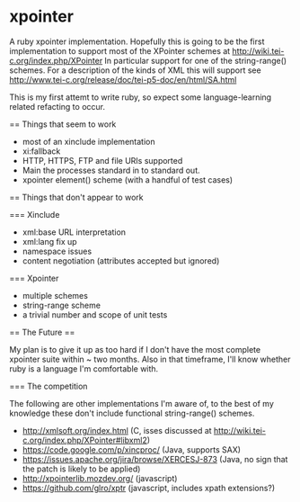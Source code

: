 xpointer
========

A ruby xpointer implementation. Hopefully this is going to be the first implementation 
to support most of the XPointer schemes at http://wiki.tei-c.org/index.php/XPointer In 
particular support for one of the string-range() schemes. For a description of the 
kinds of XML this will support see http://www.tei-c.org/release/doc/tei-p5-doc/en/html/SA.html

This is my first attemt to write ruby, so expect some language-learning related 
refacting to occur.

== Things that seem to work

* most of an xinclude implementation
* xi:fallback
* HTTP, HTTPS, FTP and file URIs supported
* Main the processes standard in to standard out.
* xpointer element() scheme (with a handful of test cases)

== Things that don't appear to work

=== Xinclude
* xml:base URL interpretation
* xml:lang fix up
* namespace issues
* content negotiation (attributes accepted but ignored)

=== Xpointer
* multiple schemes
* string-range scheme
* a trivial number and scope of unit tests

== The Future ==

My plan is to give it up as too hard if I don't have the most complete xpointer 
suite within ~ two months. Also in that timeframe, I'll know whether ruby is a 
language I'm comfortable with.

=== The competition

The following are other implementations I'm aware of, to the best of my knowledge 
these don't include functional string-range() schemes.

* http://xmlsoft.org/index.html (C, isses discussed at http://wiki.tei-c.org/index.php/XPointer#libxml2)
* https://code.google.com/p/xincproc/ (Java, supports SAX)
* https://issues.apache.org/jira/browse/XERCESJ-873 (Java, no sign that the patch is likely to be applied)
* http://xpointerlib.mozdev.org/ (javascript)
* https://github.com/glro/xptr (javascript, includes xpath extensions?)